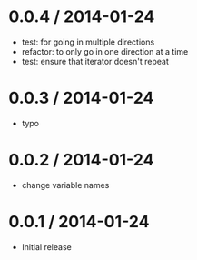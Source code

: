 
0.0.4 / 2014-01-24
==================

 * test: for going in multiple directions
 * refactor: to only go in one direction at a time
 * test: ensure that iterator doesn't repeat

0.0.3 / 2014-01-24
==================

 * typo

0.0.2 / 2014-01-24
==================

 * change variable names

0.0.1 / 2014-01-24
==================

 * Initial release
